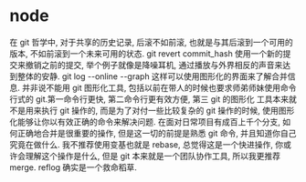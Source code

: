# node

在 git 哲学中, 对于共享的历史记录, 后滚不如前滚, 也就是与其后滚到一个可用的版本, 不如前滚到一个未来可用的状态.
git revert commit_hash 使用一个新的提交来撤销之前的提交, 举个例子就像是降噪耳机, 通过播放与外界相反的声音来达到整体的安静.
git log --online --graph 这样可以使用图形化的界面来了解合并信息.
并非说不能用 git 图形化工具, 包括以前在带人的时候也要求师弟师妹使用命令行式的 git.第一命令行更快, 第二命令行更有效方便, 第三 git 的图形化
工具本来就不是用来执行 git 操作的, 而是为了对付一些比较复杂的 git 操作的时候, 使用图形化能够让你以有效正确的命令来解决问题.
在面对日常项目有成百上千个分支, 如何正确地合并是很重要的操作, 但是这一切的前提是熟悉 git 命令, 并且知道你自己究竟在做什么.
我不推荐使用变基也就是 rebase, 总觉得这是一个快进操作, 你或许会理解这个操作是什么, 但是 git 本来就是一个团队协作工具, 所以我更推荐 merge.
reflog 确实是一个救命稻草.